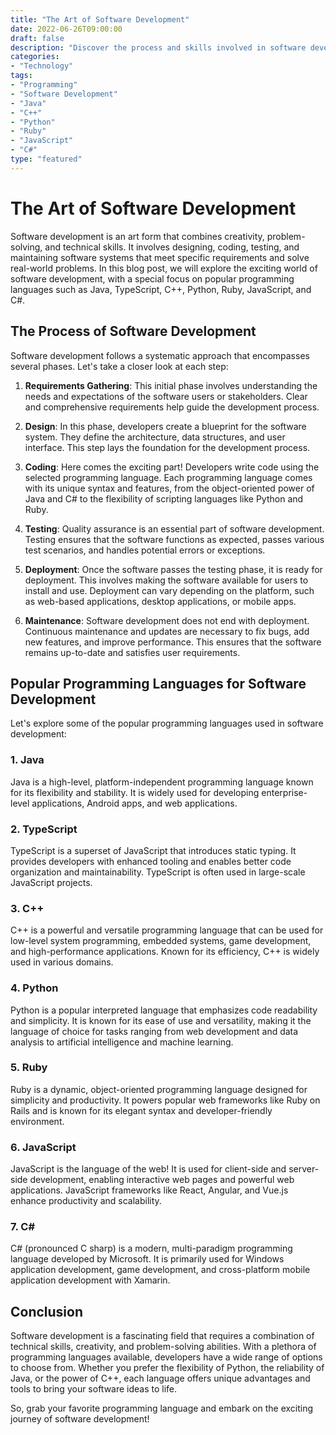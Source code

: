 ```yaml
---
title: "The Art of Software Development"
date: 2022-06-26T09:00:00
draft: false
description: "Discover the process and skills involved in software development"
categories:
- "Technology"
tags:
- "Programming"
- "Software Development"
- "Java"
- "C++"
- "Python"
- "Ruby"
- "JavaScript"
- "C#"
type: "featured"
---
```


# The Art of Software Development

Software development is an art form that combines creativity, problem-solving, and technical skills. It involves designing, coding, testing, and maintaining software systems that meet specific requirements and solve real-world problems. In this blog post, we will explore the exciting world of software development, with a special focus on popular programming languages such as Java, TypeScript, C++, Python, Ruby, JavaScript, and C#.

## The Process of Software Development

Software development follows a systematic approach that encompasses several phases. Let's take a closer look at each step:

1. **Requirements Gathering**: This initial phase involves understanding the needs and expectations of the software users or stakeholders. Clear and comprehensive requirements help guide the development process.

2. **Design**: In this phase, developers create a blueprint for the software system. They define the architecture, data structures, and user interface. This step lays the foundation for the development process.

3. **Coding**: Here comes the exciting part! Developers write code using the selected programming language. Each programming language comes with its unique syntax and features, from the object-oriented power of Java and C# to the flexibility of scripting languages like Python and Ruby.

4. **Testing**: Quality assurance is an essential part of software development. Testing ensures that the software functions as expected, passes various test scenarios, and handles potential errors or exceptions.

5. **Deployment**: Once the software passes the testing phase, it is ready for deployment. This involves making the software available for users to install and use. Deployment can vary depending on the platform, such as web-based applications, desktop applications, or mobile apps.

6. **Maintenance**: Software development does not end with deployment. Continuous maintenance and updates are necessary to fix bugs, add new features, and improve performance. This ensures that the software remains up-to-date and satisfies user requirements.

## Popular Programming Languages for Software Development

Let's explore some of the popular programming languages used in software development:

### 1. Java

Java is a high-level, platform-independent programming language known for its flexibility and stability. It is widely used for developing enterprise-level applications, Android apps, and web applications.

### 2. TypeScript

TypeScript is a superset of JavaScript that introduces static typing. It provides developers with enhanced tooling and enables better code organization and maintainability. TypeScript is often used in large-scale JavaScript projects.

### 3. C++

C++ is a powerful and versatile programming language that can be used for low-level system programming, embedded systems, game development, and high-performance applications. Known for its efficiency, C++ is widely used in various domains.

### 4. Python

Python is a popular interpreted language that emphasizes code readability and simplicity. It is known for its ease of use and versatility, making it the language of choice for tasks ranging from web development and data analysis to artificial intelligence and machine learning.

### 5. Ruby

Ruby is a dynamic, object-oriented programming language designed for simplicity and productivity. It powers popular web frameworks like Ruby on Rails and is known for its elegant syntax and developer-friendly environment.

### 6. JavaScript

JavaScript is the language of the web! It is used for client-side and server-side development, enabling interactive web pages and powerful web applications. JavaScript frameworks like React, Angular, and Vue.js enhance productivity and scalability.

### 7. C#

C# (pronounced C sharp) is a modern, multi-paradigm programming language developed by Microsoft. It is primarily used for Windows application development, game development, and cross-platform mobile application development with Xamarin.

## Conclusion

Software development is a fascinating field that requires a combination of technical skills, creativity, and problem-solving abilities. With a plethora of programming languages available, developers have a wide range of options to choose from. Whether you prefer the flexibility of Python, the reliability of Java, or the power of C++, each language offers unique advantages and tools to bring your software ideas to life.

So, grab your favorite programming language and embark on the exciting journey of software development!
